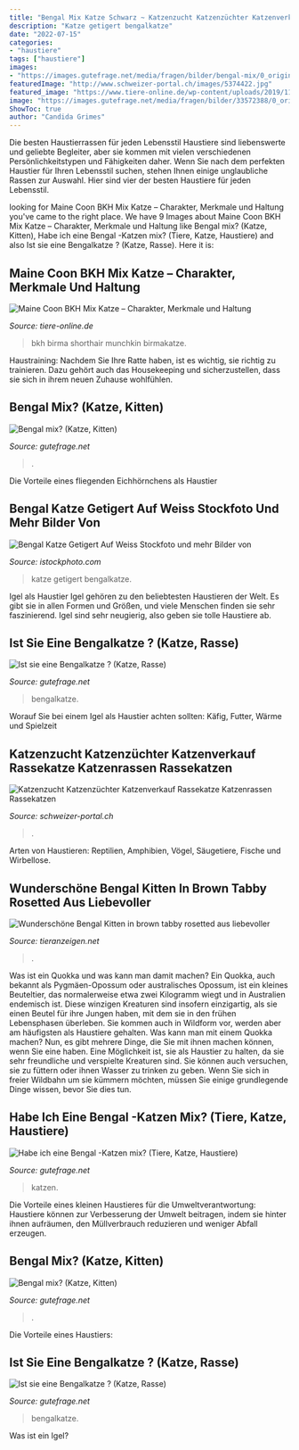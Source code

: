```yaml
---
title: "Bengal Mix Katze Schwarz ~ Katzenzucht Katzenzüchter Katzenverkauf Rassekatze Katzenrassen Rassekatzen"
description: "Katze getigert bengalkatze"
date: "2022-07-15"
categories:
- "haustiere"
tags: ["haustiere"]
images:
- "https://images.gutefrage.net/media/fragen/bilder/bengal-mix/0_original.png?v=1543098557000"
featuredImage: "http://www.schweizer-portal.ch/images/5374422.jpg"
featured_image: "https://www.tiere-online.de/wp-content/uploads/2019/11/heilige-birma.jpg"
image: "https://images.gutefrage.net/media/fragen/bilder/33572388/0_original.jpg?v=1394551030000"
ShowToc: true
author: "Candida Grimes"
---
```



Die besten Haustierrassen für jeden Lebensstil
Haustiere sind liebenswerte und geliebte Begleiter, aber sie kommen mit vielen verschiedenen Persönlichkeitstypen und Fähigkeiten daher. Wenn Sie nach dem perfekten Haustier für Ihren Lebensstil suchen, stehen Ihnen einige unglaubliche Rassen zur Auswahl. Hier sind vier der besten Haustiere für jeden Lebensstil.

	

		
looking for Maine Coon BKH Mix Katze – Charakter, Merkmale und Haltung you've came to the right place. We have 9 Images about Maine Coon BKH Mix Katze – Charakter, Merkmale und Haltung like Bengal mix? (Katze, Kitten), Habe ich eine Bengal -Katzen mix? (Tiere, Katze, Haustiere) and also Ist sie eine Bengalkatze ? (Katze, Rasse). Here it is:
		
    
## Maine Coon BKH Mix Katze – Charakter, Merkmale Und Haltung

<img loading=lazy src="https://www.tiere-online.de/wp-content/uploads/2019/11/heilige-birma.jpg" onerror="this.onerror=null;this.src='https://tse3.mm.bing.net/th?id=OIP.ynXOzSad_ZAADddHWL-LhQHaE8&amp;pid=15.1';" alt="Maine Coon BKH Mix Katze – Charakter, Merkmale und Haltung">

_Source: tiere-online.de_

>bkh birma shorthair munchkin birmakatze. 

	

Haustraining: Nachdem Sie Ihre Ratte haben, ist es wichtig, sie richtig zu trainieren. Dazu gehört auch das Housekeeping und sicherzustellen, dass sie sich in ihrem neuen Zuhause wohlfühlen.

    
## Bengal Mix? (Katze, Kitten)

<img loading=lazy src="https://images.gutefrage.net/media/fragen/bilder/bengal-mix/0_original.png?v=1543098557000" onerror="this.onerror=null;this.src='https://tse4.mm.bing.net/th?id=OIP.Z1nEw2xFLz5NEG2SKl4T2wHaQC&amp;pid=15.1';" alt="Bengal mix? (Katze, Kitten)">

_Source: gutefrage.net_

>. 

	

Die Vorteile eines fliegenden Eichhörnchens als Haustier

    
## Bengal Katze Getigert Auf Weiss Stockfoto Und Mehr Bilder Von

<img loading=lazy src="https://media.istockphoto.com/photos/bengal-cat-tigered-on-white-picture-id1172776192?k=6&amp;m=1172776192&amp;s=170667a&amp;w=0&amp;h=j81rjWG1A5-Cw3pmFyQ4c3OPUW1Q90nMzs-n_E-kDGE=" onerror="this.onerror=null;this.src='https://tse3.mm.bing.net/th?id=OIP.LYULpvh61Zaye3TPVnAZzgAAAA&amp;pid=15.1';" alt="Bengal Katze Getigert Auf Weiss Stockfoto und mehr Bilder von">

_Source: istockphoto.com_

>katze getigert bengalkatze. 

	

Igel als Haustier
Igel gehören zu den beliebtesten Haustieren der Welt. Es gibt sie in allen Formen und Größen, und viele Menschen finden sie sehr faszinierend. Igel sind sehr neugierig, also geben sie tolle Haustiere ab.

    
## Ist Sie Eine Bengalkatze ? (Katze, Rasse)

<img loading=lazy src="https://images.gutefrage.net/media/fragen/bilder/ist-sie-eine-bengalkatze-/0_original.jpg?v=1451471291000" onerror="this.onerror=null;this.src='https://tse1.mm.bing.net/th?id=OIP.1w2clvUDc3chpc2rYpqorAHaJH&amp;pid=15.1';" alt="Ist sie eine Bengalkatze ? (Katze, Rasse)">

_Source: gutefrage.net_

>bengalkatze. 

	

Worauf Sie bei einem Igel als Haustier achten sollten: Käfig, Futter, Wärme und Spielzeit

    
## Katzenzucht Katzenzüchter Katzenverkauf Rassekatze Katzenrassen Rassekatzen

<img loading=lazy src="http://www.schweizer-portal.ch/images/5374422.jpg" onerror="this.onerror=null;this.src='https://tse1.mm.bing.net/th?id=OIP.m-rgkA5ZuOV6Pc5herqlJwAAAA&amp;pid=15.1';" alt="Katzenzucht Katzenzüchter Katzenverkauf Rassekatze Katzenrassen Rassekatzen">

_Source: schweizer-portal.ch_

>. 

	

Arten von Haustieren: Reptilien, Amphibien, Vögel, Säugetiere, Fische und Wirbellose.

    
## Wunderschöne Bengal Kitten In Brown Tabby Rosetted Aus Liebevoller

<img loading=lazy src="https://www.tieranzeigen.net/export/LcgmLy9HhAzY.JPG" onerror="this.onerror=null;this.src='https://tse1.mm.bing.net/th?id=OIP.S2ELnaIzlSnfE07WAPNFBgHaE7&amp;pid=15.1';" alt="Wunderschöne Bengal Kitten in brown tabby rosetted aus liebevoller">

_Source: tieranzeigen.net_

>. 

	

Was ist ein Quokka und was kann man damit machen?
Ein Quokka, auch bekannt als Pygmäen-Opossum oder australisches Opossum, ist ein kleines Beuteltier, das normalerweise etwa zwei Kilogramm wiegt und in Australien endemisch ist. Diese winzigen Kreaturen sind insofern einzigartig, als sie einen Beutel für ihre Jungen haben, mit dem sie in den frühen Lebensphasen überleben. Sie kommen auch in Wildform vor, werden aber am häufigsten als Haustiere gehalten.
Was kann man mit einem Quokka machen? Nun, es gibt mehrere Dinge, die Sie mit ihnen machen können, wenn Sie eine haben. Eine Möglichkeit ist, sie als Haustier zu halten, da sie sehr freundliche und verspielte Kreaturen sind. Sie können auch versuchen, sie zu füttern oder ihnen Wasser zu trinken zu geben. Wenn Sie sich in freier Wildbahn um sie kümmern möchten, müssen Sie einige grundlegende Dinge wissen, bevor Sie dies tun.

    
## Habe Ich Eine Bengal -Katzen Mix? (Tiere, Katze, Haustiere)

<img loading=lazy src="https://images.gutefrage.net/media/fragen/bilder/33572388/0_original.jpg?v=1394551030000" onerror="this.onerror=null;this.src='https://tse1.mm.bing.net/th?id=OIP.XUHbyLEwahs32dcAEhWSFgHaJ4&amp;pid=15.1';" alt="Habe ich eine Bengal -Katzen mix? (Tiere, Katze, Haustiere)">

_Source: gutefrage.net_

>katzen. 

	

Die Vorteile eines kleinen Haustieres für die Umweltverantwortung: Haustiere können zur Verbesserung der Umwelt beitragen, indem sie hinter ihnen aufräumen, den Müllverbrauch reduzieren und weniger Abfall erzeugen.

    
## Bengal Mix? (Katze, Kitten)

<img loading=lazy src="https://images.gutefrage.net/media/fragen/bilder/bengal-mix/1_big.png?v=1543098557495" onerror="this.onerror=null;this.src='https://tse3.mm.bing.net/th?id=OIP.nvcvU7y08Sbxd9NdlQqqEwAAAA&amp;pid=15.1';" alt="Bengal mix? (Katze, Kitten)">

_Source: gutefrage.net_

>. 

	

Die Vorteile eines Haustiers:

    
## Ist Sie Eine Bengalkatze ? (Katze, Rasse)

<img loading=lazy src="https://images.gutefrage.net/media/fragen/bilder/ist-sie-eine-bengalkatze-/1_full.jpg?v=1451471291000" onerror="this.onerror=null;this.src='https://tse3.mm.bing.net/th?id=OIP.LerJVsdQyAaZyL4Nl_hY7AHaLY&amp;pid=15.1';" alt="Ist sie eine Bengalkatze ? (Katze, Rasse)">

_Source: gutefrage.net_

>bengalkatze. 

	

Was ist ein Igel?

